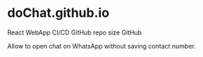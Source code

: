 # doChat.github.io
React WebApp CI/CD GitHub repo size GitHub

Allow to open chat on WhatsApp without saving contact number.
